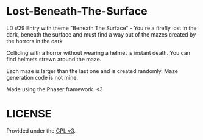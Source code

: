 Lost-Beneath-The-Surface
========================

LD #29 Entry with theme "Beneath The Surface" - You're a firefly lost in the dark, beneath the surface and must find a way out of the mazes created by the horrors in the dark

Colliding with a horror without wearing a helmet is instant death. You can find helmets strewn around the maze.

Each maze is larger than the last one and is created randomly. Maze generation code is not mine.

Made using the Phaser framework. <3

LICENSE
===================

Provided under the [GPL v3](http://opensource.org/licenses/GPL-3.0).
